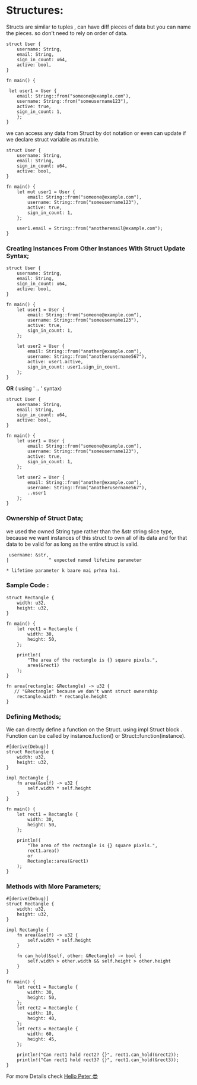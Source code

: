 # Structures:
Structs are similar to tuples , can have diff pieces of data but you can name the pieces. so don't need to rely on order of data.

    struct User {
        username: String,
        email: String,
        sign_in_count: u64,
        active: bool,
    }

    fn main() {
      
     let user1 = User {
        email: String::from("someone@example.com"),
        username: String::from("someusername123"),
        active: true,
        sign_in_count: 1,
        };
    }



we can access any data from Struct by dot notation or even can update if we declare struct variable as mutable.

    struct User {
        username: String,
        email: String,
        sign_in_count: u64,
        active: bool,
    }

    fn main() {
        let mut user1 = User {
            email: String::from("someone@example.com"),
            username: String::from("someusername123"),
            active: true,
            sign_in_count: 1,
        };

        user1.email = String::from("anotheremail@example.com");
    }

### Creating Instances From Other Instances With Struct Update Syntax;    
    
    
    
      
    struct User {
        username: String,
        email: String,
        sign_in_count: u64,
        active: bool,
    }

    fn main() {
        let user1 = User {
            email: String::from("someone@example.com"),
            username: String::from("someusername123"),
            active: true,
            sign_in_count: 1,
        };

        let user2 = User {
            email: String::from("another@example.com"),
            username: String::from("anotherusername567"),
            active: user1.active,
            sign_in_count: user1.sign_in_count,
        };
    }

__OR__ ( using ' .. ' syntax)


    struct User {
        username: String,
        email: String,
        sign_in_count: u64,
        active: bool,
    }

    fn main() {
        let user1 = User {
            email: String::from("someone@example.com"),
            username: String::from("someusername123"),
            active: true,
            sign_in_count: 1,
        };

        let user2 = User {
            email: String::from("another@example.com"),
            username: String::from("anotherusername567"),
            ..user1
        };
    }

### Ownership of Struct Data;
 we used the owned String type rather than the &str string slice type, because we want instances of this struct to own all of its data and for that data to be valid for as long as the entire struct is valid.

     username: &str,
    |               ^ expected named lifetime parameter

    * lifetime parameter k baare mai prhna hai.
  
  ### Sample Code :
    struct Rectangle {
        width: u32,
        height: u32,
    }

    fn main() {
        let rect1 = Rectangle {
            width: 30,
            height: 50,
        };

        println!(
            "The area of the rectangle is {} square pixels.",
            area(&rect1)
        );
    }

    fn area(rectangle: &Rectangle) -> u32 {
       // "&Rectangle" because we don't want struct ownership
        rectangle.width * rectangle.height
    }

### Defining Methods;
We can directly define a function on the Struct. using impl Struct block .
Function can be called by instance.fuction() or Struct::function(instance).


    #[derive(Debug)]
    struct Rectangle {
        width: u32,
        height: u32,
    }

    impl Rectangle {
        fn area(&self) -> u32 {
            self.width * self.height
        }
    }

    fn main() {
        let rect1 = Rectangle {
            width: 30,
            height: 50,
        };

        println!(
            "The area of the rectangle is {} square pixels.",
            rect1.area() 
            or 
            Rectangle::area(&rect1)
        );
    }

### Methods with More Parameters;

    #[derive(Debug)]
    struct Rectangle {
        width: u32,
        height: u32,
    }

    impl Rectangle {
        fn area(&self) -> u32 {
            self.width * self.height
        }

        fn can_hold(&self, other: &Rectangle) -> bool {
            self.width > other.width && self.height > other.height
        }
    }

    fn main() {
        let rect1 = Rectangle {
            width: 30,
            height: 50,
        };
        let rect2 = Rectangle {
            width: 10,
            height: 40,
        };
        let rect3 = Rectangle {
            width: 60,
            height: 45,
        };

        println!("Can rect1 hold rect2? {}", rect1.can_hold(&rect2));
        println!("Can rect1 hold rect3? {}", rect1.can_hold(&rect3));
    }


For more Details check [Hello Peter 😎](https://doc.rust-lang.org/book/ch05-00-structs.html, "ڈھانچہ")
